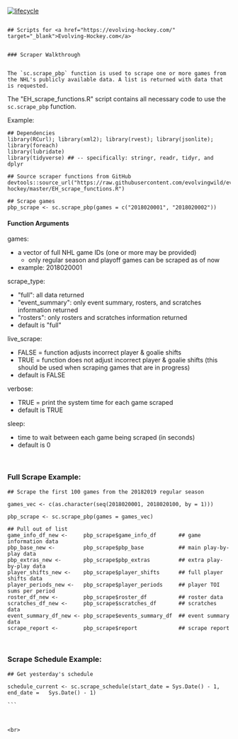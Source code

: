 [![lifecycle](https://img.shields.io/badge/lifecycle-stable-brightgreen.svg)](https://www.tidyverse.org/lifecycle/#stable)
                                                                                
                                                                                ## Scripts for <a href="https://evolving-hockey.com/" target="_blank">Evolving-Hockey.com</a>
                                                                                
                                                                                ### Scraper Walkthrough
                                                                                
                                                                                The `sc.scrape_pbp` function is used to scrape one or more games from the NHL's publicly available data. A list is returned with data that is requested. 

The "EH_scrape_functions.R" script contains all necessary code to use the `sc.scrape_pbp` function.

Example:

``` {r}
## Dependencies
library(RCurl); library(xml2); library(rvest); library(jsonlite); library(foreach)
library(lubridate)
library(tidyverse) ## -- specifically: stringr, readr, tidyr, and dplyr

## Source scraper functions from GitHub
devtools::source_url("https://raw.githubusercontent.com/evolvingwild/evolving-hockey/master/EH_scrape_functions.R")

## Scrape games
pbp_scrape <- sc.scrape_pbp(games = c("2018020001", "2018020002"))
```

#### Function Arguments

games:
- a vector of full NHL game IDs (one or more may be provided)
  + only regular season and playoff games can be scraped as of now
- example: 2018020001

scrape_type:
- "full": all data returned
- "event_summary": only event summary, rosters, and scratches information returned
- "rosters": only rosters and scratches information returned
- default is "full"

live_scrape:
- FALSE = function adjusts incorrect player & goalie shifts
- TRUE = function does not adjust incorrect player & goalie shifts (this should be used when scraping games that are in progress)
- default is FALSE

verbose:
- TRUE = print the system time for each game scraped
- default is TRUE

sleep:
- time to wait between each game being scraped (in seconds)
- default is 0

<br>

### Full Scrape Example:

``` {r}
## Scrape the first 100 games from the 20182019 regular season

games_vec <- c(as.character(seq(2018020001, 2018020100, by = 1)))

pbp_scrape <- sc.scrape_pbp(games = games_vec)

## Pull out of list
game_info_df_new <-     pbp_scrape$game_info_df       ## game information data
pbp_base_new <-         pbp_scrape$pbp_base           ## main play-by-play data
pbp_extras_new <-       pbp_scrape$pbp_extras         ## extra play-by-play data
player_shifts_new <-    pbp_scrape$player_shifts      ## full player shifts data
player_periods_new <-   pbp_scrape$player_periods     ## player TOI sums per period
roster_df_new <-        pbp_scrape$roster_df          ## roster data
scratches_df_new <-     pbp_scrape$scratches_df       ## scratches data
event_summary_df_new <- pbp_scrape$events_summary_df  ## event summary data
scrape_report <-        pbp_scrape$report             ## scrape report
```

<br>


### Scrape Schedule Example:

``` {r} 
## Get yesterday's schedule
                                                                              schedule_current <- sc.scrape_schedule(start_date = Sys.Date() - 1, end_date =   Sys.Date() - 1)
                                                                              ```
                                                                              
                                                                              
                                                                              <br>